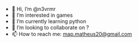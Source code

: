 - 👋 Hi, I’m @n3vrmr
- 👀 I’m interested in games
- 🌱 I’m currently learning python
- 💞️ I’m looking to collaborate on ?
- 📫 How to reach me: map.matheus20@gmail.com

<!---
n3vrmr/n3vrmr is a ✨ special ✨ repository because its `README.md` (this file) appears on your GitHub profile.
You can click the Preview link to take a look at your changes.
--->
